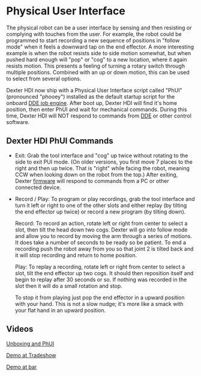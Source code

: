 # Physical User Interface

The physical robot can be a user interface by sensing and then resisting or complying with touches from the user. For example, the robot could be programmed to start recording a new sequence of positions in "follow mode" when it feels a downward tap on the end effector. A more interesting example is when the robot resists side to side motion somewhat, but when pushed hard enough will "pop" or "cog" to a new location, where it again resists motion. This presents a feeling of turning a rotary switch through multiple positions. Combined with an up or down motion, this can be used to select from several options. 

Dexter HDI now ship with a Physical User Interface script called "PhUI" (pronounced "phooey") installed as the default startup script for the onboard [DDE job engine](DDE#job-engine-on-dexter). After boot up, Dexter HDI will find it's home position, then enter PhUI and wait for mechanical commands. During this time, Dexter HDI will NOT respond to commands from [DDE](DDE) or other control software.

## Dexter HDI PhUI Commands

- Exit: Grab the tool interface and "cog" up twice without rotating to the side to exit PUI mode. (On older versions, you first move 7 places to the right and then up twice. That is "right" while facing the robot, meaning CCW when looking down on the robot from the top.) After exiting, Dexter [firmware](Firmware) will respond to commands from a PC or other connected device.

- Record / Play: To program or play recordings, grab the tool interface and turn it left or right to one of the other slots and either replay (by tilting the end effector up twice) or record a new program (by tilting down). 

  Record: To record an action, rotate left or right from center to select a slot, then tilt the head down two cogs. Dexter will go into follow mode and allow you to record by moving the arm through a series of motions. It does take a number of seconds to be ready so be patient. To end a recording push the robot away from you so that joint 2 is tilted back and it will stop recording and return to home position. 

  Play: To replay a recording, rotate left or right from center to select a slot, tilt the end effector up two cogs. It should then reposition itself and begin to replay after 30 seconds or so. If nothing was recorded in the slot then it will do a small rotation and stop. 

  To stop it from playing just pop the end effector in a upward position with your hand. This is not a slow nudge; it's more like a smack with your flat hand in an upward position.

## Videos
[Unboxing and PhUI](https://youtu.be/ub6ONeoViJw)

[Demo at Tradeshow](https://photos.app.goo.gl/trWqVvSvmc9UVz9g6)

[Demo at bar](https://www.youtube.com/watch?v=wVUsNT75h5I)

